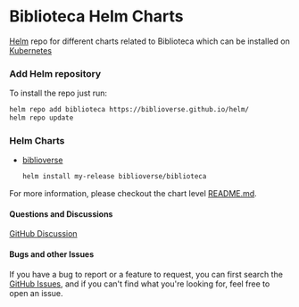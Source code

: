 # Biblioteca Helm Charts

[Helm](https://helm.sh) repo for different charts related to Biblioteca which can be installed on [Kubernetes](https://kubernetes.io)

### Add Helm repository

To install the repo just run:

```bash
helm repo add biblioteca https://biblioverse.github.io/helm/
helm repo update
```

### Helm Charts

* [biblioverse](https://biblioverse.github.io/helm/)

  ```bash
  helm install my-release biblioverse/biblioteca
  ```

For more information, please checkout the chart level [README.md](./charts/biblioteca/README.md).

#### Questions and Discussions
[GitHub Discussion](https://github.com/biblioverse/helm/discussions)

#### Bugs and other Issues
If you have a bug to report or a feature to request, you can first search the [GitHub Issues](https://github.com/biblioverse/helm/issues), and  if you can't find what you're looking for, feel free to open an issue.
